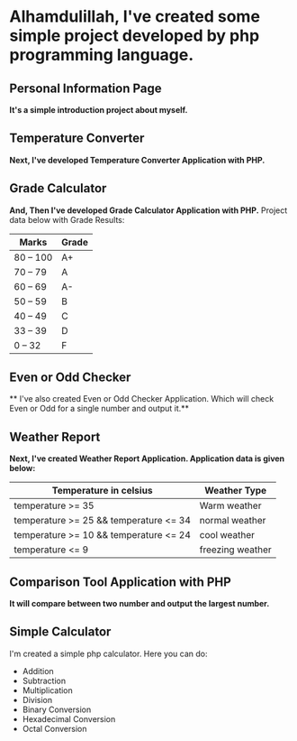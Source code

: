 # Alhamdulillah, I've created some simple project developed by php programming language.

## Personal Information Page
**It's a simple introduction project about myself.**

## Temperature Converter
**Next, I've developed Temperature Converter Application with PHP.**

## Grade Calculator
**And, Then I've developed Grade Calculator Application with PHP.**
Project data below with Grade Results:


|   Marks  |	Grade   |
|----------|----------|
| 80 – 100 | 	  A+    |
| 70 – 79  | 	  A     |
| 60 – 69  | 	  A-    |
| 50 – 59  | 	  B     |
| 40 – 49  | 	  C     |
| 33 – 39  | 	  D     |
| 0 – 32   |	  F     |


##  Even or Odd Checker
** I've also created  Even or Odd Checker Application. Which will check  Even or Odd for a single number and output it.**

## Weather Report
**Next, I've created Weather Report Application. Application data is given below:**

|   Temperature in celsius                     |	Weather Type        |
|----------------------------------------------|----------------------|
| temperature >= 35                            | 	  Warm weather      |
| temperature >= 25 && temperature <= 34       | 	  normal weather    |
| temperature >= 10 && temperature <= 24       | 	  cool weather      |
| temperature <= 9                             | 	  freezing weather  |


## Comparison Tool Application with PHP
**It will compare between two number and output the largest number.**

## Simple Calculator
I'm created a simple php calculator.
Here you can do:
  - Addition
  - Subtraction
  - Multiplication
  - Division
  - Binary Conversion
  - Hexadecimal Conversion
  - Octal Conversion

